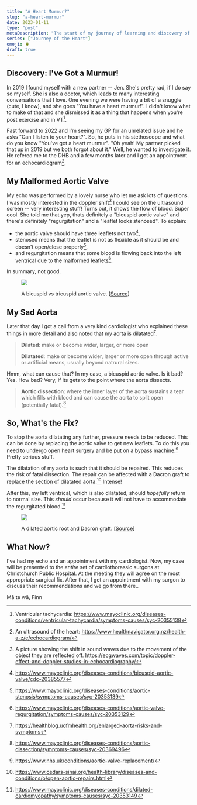 ```yaml
---
title: "A Heart Murmur?"
slug: "a-heart-murmur"
date: 2023-01-11
type: "post"
metaDescription: "The start of my journey of learning and discovery of my heart."
series: ["Journey of the Heart"]
emoji: 🫀
draft: true
---
```


## Discovery: I've Got a Murmur!

In 2019 I found myself with a new partner -- Jen. She's pretty rad, if I do say so myself. She is also a doctor, which leads to many interesting conversations that I love. One evening we were having a bit of a snuggle (cute, I know), and she goes "You have a heart murmur!". I didn't know what to make of that and she dismissed it as a thing that happens when you're post exercise and in VT[^1].

Fast forward to 2022 and I'm seeing my GP for an unrelated issue and he asks "Can I listen to your heart?". So, he puts in his stethoscope and what do you know "You've got a heart murmur". "Oh yeah! My partner picked that up in 2019 but we both forgot about it." Well, he wanted to investigate it. He refered me to the DHB and a few months later and I got an appointment for an echocardiogram[^2].

## My Malformed Aortic Valve

My echo was performed by a lovely nurse who let me ask lots of questions. I was mostly interested in the doppler shift[^3] I could see on the ultrasound screen -- very interesting stuff! Turns out, it shows the flow of blood. Super cool. She told me that yep, thats definitely a "bicuspid aortic valve" and there's definitely "regurgitation" and a "leaflet looks stenosed". To explain:

- the aortic valve should have three leaflets not two[^4],
- stenosed means that the leaflet is not as flexible as it should be and doesn't open/close properly[^5],
- and regurgitation means that some blood is flowing back into the left ventrical due to the malformed leaflets[^6].

In summary, not good. 

<figure>
    <img src="https://www.umcvc.org/sites/default/files/styles/large/public/bicuspid-aortic-valve.jpg"/>
    <figcaption>
        <p>A bicuspid vs tricuspid aortic valve. [<a href="https://www.umcvc.org/conditions-treatments/bicuspid-aortic-valve-bav">Source</a>]</p>
    </figcaption>
</figure>

## My Sad Aorta

Later that day I got a call from a very kind cardiologist who explained these things in more detail and also noted that my aorta is dilatated[^7].

> __Dilated__: make or become wider, larger, or more open
> 
> __Dilatated__: make or become wider, larger or more open through active or artificial means, usually beyond natrural sizes.

Hmm, what can cause that? In my case, a bicuspid aortic valve. Is it bad? Yes. How bad? Very, if its gets to the point where the aorta dissects.

> __Aortic dissection__: where the inner layer of the aorta sustains a tear which fills with blood and can cause the aorta to split open (potentially fatal).[^8]

## So, What's the Fix? 

To stop the aorta dilatating any further, pressure needs to be reduced. This can be done by replacing the aortic valve to get new leaflets. To do this you need to undergo open heart surgery and be put on a bypass machine.[^9] Pretty serious stuff.

The dilatation of my aorta is such that it should be repaired. This reduces the risk of fatal dissection. The repair can be affected with a Dacron graft to replace the section of dilatated aorta.[^10] Intense!

After this, my left ventrical, which is also dilatated, should _hopefully_ return to normal size. This _should_ occur because it will not have to accommodate the regurgitated blood.[^11]

<figure>
    <img src="https://cdn.upmc.com/-/media/upmc/services/heart-vascular/conditions-treatments/ctad-illustrations/full-size-images/aortic-root-aneurysm-root-replacement.png?la=en&rev=e662530fae65404891125f0f1a79fd21&hash=6AB850AE7EE043B0CE8D0C3660391702"/>
    <figcaption>
        <p>A dilated aortic root and Dacron graft. [<a href="https://www.upmc.com/services/heart-vascular/conditions-treatments/aortic-root-aneurysm#treatment">Source</a>]</p>
    </figcaption>
</figure>

## What Now?

I've had my echo and an appointment with my cardiologist. Now, my case will be presented to the _entire_ set of cardiothorassic surgons at Christchurch Public Hospital. At the meeting they will agree on the most appropriate surgical fix. After that, I get an appointment with my surgon to discuss their recommendations and we go from there..

Mā te wā,
Finn

[^1]: Ventricular tachycardia: https://www.mayoclinic.org/diseases-conditions/ventricular-tachycardia/symptoms-causes/syc-20355138
[^2]: An ultrasound of the heart: https://www.healthnavigator.org.nz/health-a-z/e/echocardiogram/
[^3]: A picture showing the shift in sound waves due to the movement of the object they are reflected off. https://ecgwaves.com/topic/doppler-effect-and-doppler-studies-in-echocardiography/
[^4]: https://www.mayoclinic.org/diseases-conditions/bicuspid-aortic-valve/cdc-20385577
[^5]: https://www.mayoclinic.org/diseases-conditions/aortic-stenosis/symptoms-causes/syc-20353139
[^6]: https://www.mayoclinic.org/diseases-conditions/aortic-valve-regurgitation/symptoms-causes/syc-20353129
[^7]: https://healthblog.uofmhealth.org/enlarged-aorta-risks-and-symptoms
[^8]: https://www.mayoclinic.org/diseases-conditions/aortic-dissection/symptoms-causes/syc-20369496
[^9]: https://www.nhs.uk/conditions/aortic-valve-replacement/
[^10]: https://www.cedars-sinai.org/health-library/diseases-and-conditions/o/open-aortic-repairs.html
[^11]: https://www.mayoclinic.org/diseases-conditions/dilated-cardiomyopathy/symptoms-causes/syc-20353149
